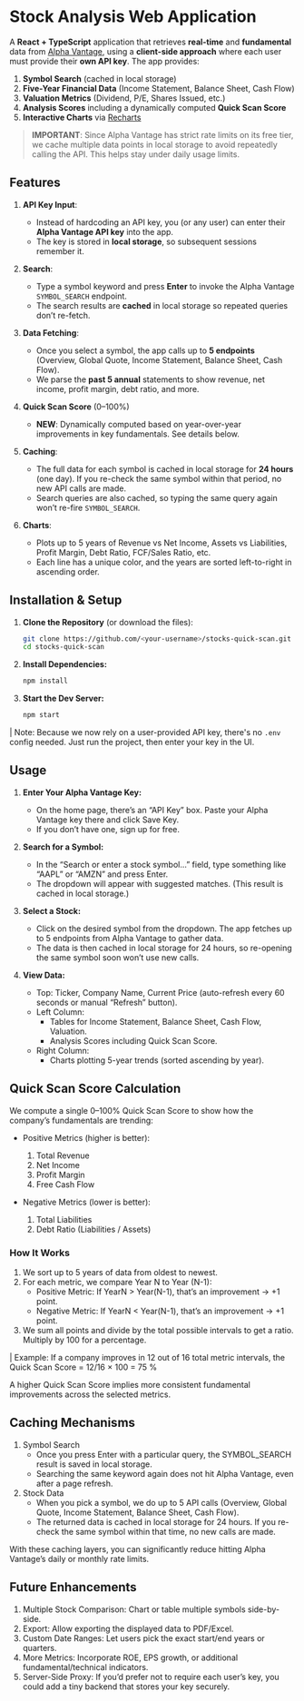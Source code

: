 # Stock Analysis Web Application

A **React + TypeScript** application that retrieves **real-time** and **fundamental** data from [Alpha Vantage](https://www.alphavantage.co/), using a **client-side approach** where each user must provide their **own API key**. The app provides:

1. **Symbol Search** (cached in local storage)  
2. **Five-Year Financial Data** (Income Statement, Balance Sheet, Cash Flow)  
3. **Valuation Metrics** (Dividend, P/E, Shares Issued, etc.)  
4. **Analysis Scores** including a dynamically computed **Quick Scan Score**  
5. **Interactive Charts** via [Recharts](https://recharts.org/)

> **IMPORTANT**: Since Alpha Vantage has strict rate limits on its free tier, we cache multiple data points in local storage to avoid repeatedly calling the API. This helps stay under daily usage limits.


## Features

1. **API Key Input**:  
   - Instead of hardcoding an API key, you (or any user) can enter their **Alpha Vantage API key** into the app.  
   - The key is stored in **local storage**, so subsequent sessions remember it.

2. **Search**:  
   - Type a symbol keyword and press **Enter** to invoke the Alpha Vantage `SYMBOL_SEARCH` endpoint.  
   - The search results are **cached** in local storage so repeated queries don’t re-fetch.

3. **Data Fetching**:  
   - Once you select a symbol, the app calls up to **5 endpoints** (Overview, Global Quote, Income Statement, Balance Sheet, Cash Flow).  
   - We parse the **past 5 annual** statements to show revenue, net income, profit margin, debt ratio, and more.

4. **Quick Scan Score** (0–100%)  
   - **NEW**: Dynamically computed based on year-over-year improvements in key fundamentals. See details below.

5. **Caching**:  
   - The full data for each symbol is cached in local storage for **24 hours** (one day). If you re-check the same symbol within that period, no new API calls are made.  
   - Search queries are also cached, so typing the same query again won’t re-fire `SYMBOL_SEARCH`.

6. **Charts**:  
   - Plots up to 5 years of Revenue vs Net Income, Assets vs Liabilities, Profit Margin, Debt Ratio, FCF/Sales Ratio, etc.  
   - Each line has a unique color, and the years are sorted left-to-right in ascending order.


## Installation & Setup

1. **Clone the Repository** (or download the files):
   ```bash
   git clone https://github.com/<your-username>/stocks-quick-scan.git
   cd stocks-quick-scan
   ```

2. **Install Dependencies:**
   ```bash
   npm install
   ```

3. **Start the Dev Server:**
   ```bash
   npm start
   ```

| Note: Because we now rely on a user-provided API key, there's no `.env` config needed. Just run the project, then enter your key in the UI.


## Usage

1. **Enter Your Alpha Vantage Key:**

   * On the home page, there’s an “API Key” box. Paste your Alpha Vantage key there and click Save Key.
   * If you don’t have one, sign up for free.

2. **Search for a Symbol:**

   * In the “Search or enter a stock symbol...” field, type something like “AAPL” or “AMZN” and press Enter.
   * The dropdown will appear with suggested matches. (This result is cached in local storage.)

3. **Select a Stock:**

   * Click on the desired symbol from the dropdown. The app fetches up to 5 endpoints from Alpha Vantage to gather data.
   * The data is then cached in local storage for 24 hours, so re-opening the same symbol soon won’t use new calls.

4. **View Data:**

   * Top: Ticker, Company Name, Current Price (auto-refresh every 60 seconds or manual “Refresh” button).
   * Left Column:
      * Tables for Income Statement, Balance Sheet, Cash Flow, Valuation.
      * Analysis Scores including Quick Scan Score.
   * Right Column:
      * Charts plotting 5-year trends (sorted ascending by year).


## Quick Scan Score Calculation

We compute a single 0–100% Quick Scan Score to show how the company’s fundamentals are trending:

* Positive Metrics (higher is better):
   1. Total Revenue
   1. Net Income
   1. Profit Margin
   1. Free Cash Flow

* Negative Metrics (lower is better):
   1. Total Liabilities
   1. Debt Ratio (Liabilities / Assets)

### How It Works

   1. We sort up to 5 years of data from oldest to newest.
   1. For each metric, we compare Year N to Year (N-1):
      * Positive Metric: If YearN > Year(N-1), that’s an improvement → +1 point.
      * Negative Metric: If YearN < Year(N-1), that’s an improvement → +1 point.
   1. We sum all points and divide by the total possible intervals to get a ratio. Multiply by 100 for a percentage.
   
| Example: If a company improves in 12 out of 16 total metric intervals, the Quick Scan Score = 12/16 × 100 = 75 %

A higher Quick Scan Score implies more consistent fundamental improvements across the selected metrics.


## Caching Mechanisms

   1. Symbol Search
      * Once you press Enter with a particular query, the SYMBOL_SEARCH result is saved in local storage.
      * Searching the same keyword again does not hit Alpha Vantage, even after a page refresh.
   1. Stock Data
      * When you pick a symbol, we do up to 5 API calls (Overview, Global Quote, Income Statement, Balance Sheet, Cash Flow).
      * The returned data is cached in local storage for 24 hours. If you re-check the same symbol within that time, no new calls are made.

With these caching layers, you can significantly reduce hitting Alpha Vantage’s daily or monthly rate limits.


## Future Enhancements

   1. Multiple Stock Comparison: Chart or table multiple symbols side-by-side.
   1. Export: Allow exporting the displayed data to PDF/Excel.
   1. Custom Date Ranges: Let users pick the exact start/end years or quarters.
   1. More Metrics: Incorporate ROE, EPS growth, or additional fundamental/technical indicators.
   1. Server-Side Proxy: If you’d prefer not to require each user’s key, you could add a tiny backend that stores your key securely.